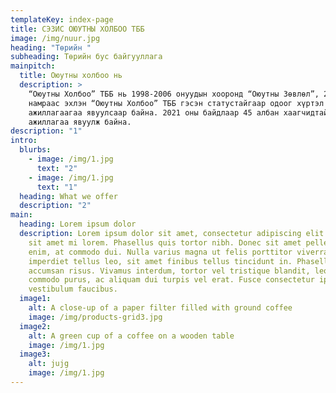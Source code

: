 ```yaml
---
templateKey: index-page
title: СЭЗИС ОЮУТНЫ ХОЛБОО ТББ
image: /img/nuur.jpg
heading: "Төрийн "
subheading: Төрийн бус байгууллага
mainpitch:
  title: Оюутны холбоо нь
  description: >
    “Оюутны Холбоо” ТББ нь 1998-2006 онуудын хооронд “Оюутны Зөвлөл”, 2006 оны
    намраас эхлэн “Оюутны Холбоо” ТББ гэсэн статустайгаар одоог хүртэл үйл
    ажиллагаагаа явуулсаар байна. 2021 оны байдлаар 45 албан хаагчидтайгаар үйл
    ажиллагаа явуулж байна.
description: "1"
intro:
  blurbs:
    - image: /img/1.jpg
      text: "2"
    - image: /img/1.jpg
      text: "1"
  heading: What we offer
  description: "2"
main:
  heading: Lorem ipsum dolor
  description: Lorem ipsum dolor sit amet, consectetur adipiscing elit. Vivamus
    sit amet mi lorem. Phasellus quis tortor nibh. Donec sit amet pellentesque
    enim, at commodo dui. Nulla varius magna ut felis porttitor viverra. Aliquam
    imperdiet tellus leo, sit amet finibus tellus tincidunt in. Phasellus sed
    accumsan risus. Vivamus interdum, tortor vel tristique blandit, leo diam
    commodo purus, ac aliquam dui turpis vel erat. Fusce consectetur ipsum vitae
    vestibulum faucibus.
  image1:
    alt: A close-up of a paper filter filled with ground coffee
    image: /img/products-grid3.jpg
  image2:
    alt: A green cup of a coffee on a wooden table
    image: /img/1.jpg
  image3:
    alt: jujg
    image: /img/1.jpg
---
```

